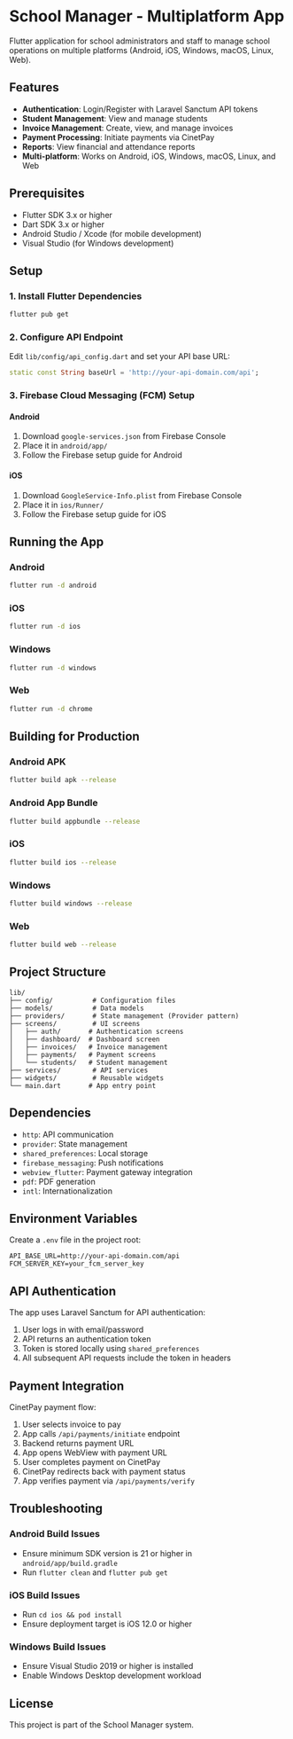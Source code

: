 # School Manager - Multiplatform App

Flutter application for school administrators and staff to manage school operations on multiple platforms (Android, iOS, Windows, macOS, Linux, Web).

## Features

- **Authentication**: Login/Register with Laravel Sanctum API tokens
- **Student Management**: View and manage students
- **Invoice Management**: Create, view, and manage invoices
- **Payment Processing**: Initiate payments via CinetPay
- **Reports**: View financial and attendance reports
- **Multi-platform**: Works on Android, iOS, Windows, macOS, Linux, and Web

## Prerequisites

- Flutter SDK 3.x or higher
- Dart SDK 3.x or higher
- Android Studio / Xcode (for mobile development)
- Visual Studio (for Windows development)

## Setup

### 1. Install Flutter Dependencies

```bash
flutter pub get
```

### 2. Configure API Endpoint

Edit `lib/config/api_config.dart` and set your API base URL:

```dart
static const String baseUrl = 'http://your-api-domain.com/api';
```

### 3. Firebase Cloud Messaging (FCM) Setup

#### Android
1. Download `google-services.json` from Firebase Console
2. Place it in `android/app/`
3. Follow the Firebase setup guide for Android

#### iOS
1. Download `GoogleService-Info.plist` from Firebase Console
2. Place it in `ios/Runner/`
3. Follow the Firebase setup guide for iOS

## Running the App

### Android
```bash
flutter run -d android
```

### iOS
```bash
flutter run -d ios
```

### Windows
```bash
flutter run -d windows
```

### Web
```bash
flutter run -d chrome
```

## Building for Production

### Android APK
```bash
flutter build apk --release
```

### Android App Bundle
```bash
flutter build appbundle --release
```

### iOS
```bash
flutter build ios --release
```

### Windows
```bash
flutter build windows --release
```

### Web
```bash
flutter build web --release
```

## Project Structure

```
lib/
├── config/          # Configuration files
├── models/          # Data models
├── providers/       # State management (Provider pattern)
├── screens/         # UI screens
│   ├── auth/       # Authentication screens
│   ├── dashboard/  # Dashboard screen
│   ├── invoices/   # Invoice management
│   ├── payments/   # Payment screens
│   └── students/   # Student management
├── services/        # API services
├── widgets/         # Reusable widgets
└── main.dart       # App entry point
```

## Dependencies

- `http`: API communication
- `provider`: State management
- `shared_preferences`: Local storage
- `firebase_messaging`: Push notifications
- `webview_flutter`: Payment gateway integration
- `pdf`: PDF generation
- `intl`: Internationalization

## Environment Variables

Create a `.env` file in the project root:

```
API_BASE_URL=http://your-api-domain.com/api
FCM_SERVER_KEY=your_fcm_server_key
```

## API Authentication

The app uses Laravel Sanctum for API authentication:

1. User logs in with email/password
2. API returns an authentication token
3. Token is stored locally using `shared_preferences`
4. All subsequent API requests include the token in headers

## Payment Integration

CinetPay payment flow:
1. User selects invoice to pay
2. App calls `/api/payments/initiate` endpoint
3. Backend returns payment URL
4. App opens WebView with payment URL
5. User completes payment on CinetPay
6. CinetPay redirects back with payment status
7. App verifies payment via `/api/payments/verify`

## Troubleshooting

### Android Build Issues
- Ensure minimum SDK version is 21 or higher in `android/app/build.gradle`
- Run `flutter clean` and `flutter pub get`

### iOS Build Issues
- Run `cd ios && pod install`
- Ensure deployment target is iOS 12.0 or higher

### Windows Build Issues
- Ensure Visual Studio 2019 or higher is installed
- Enable Windows Desktop development workload

## License

This project is part of the School Manager system.
